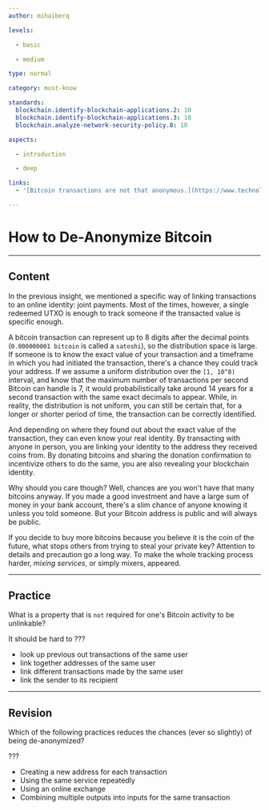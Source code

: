 ```yaml
---
author: mihaiberq

levels:

  - basic

  - medium

type: normal

category: must-know

standards:
  blockchain.identify-blockchain-applications.2: 10
  blockchain.identify-blockchain-applications.3: 10
  blockchain.analyze-network-security-policy.8: 10

aspects:

  - introduction

  - deep

links:
  - '[Bitcoin transactions are not that anonymous.](https://www.technologyreview.com/s/608716/bitcoin-transactions-arent-as-anonymous-as-everyone-hoped/)'

---
```

# How to De-Anonymize Bitcoin

---
## Content

In the previous insight, we mentioned a specific way of linking transactions to an online identity: joint payments. Most of the times, however, a single redeemed UTXO is enough to track someone if the transacted value is specific enough.
             	
A bitcoin transaction can represent up to 8 digits after the decimal points (`0.000000001 bitcoin` is called a `satoshi`), so the distribution space is large. If someone is to know the exact value of your transaction and a timeframe in which you had initiated the transaction, there's a chance they could track your address. If we assume a uniform distribution over the `[1, 10^8)` interval, and know that the maximum number of transactions per second Bitcoin can handle is 7, it would probabilistically take around 14 years for a second transaction with the same exact decimals to appear. While, in reality, the distribution is not uniform, you can still be certain that, for a longer or shorter period of time, the transaction can be correctly identified.
       	      
And depending on where they found out about the exact value of the transaction, they can even know your real identity. By transacting with anyone in person, you are linking your identity to the address they received coins from. By donating bitcoins and sharing the donation confirmation to incentivize others to do the same, you are also revealing your blockchain identity.
             	
Why should you care though? Well, chances are you won't have that many bitcoins anyway. If you made a good investment and have a large sum of money in your bank account, there's a slim chance of anyone knowing it unless you told someone. But your Bitcoin address is public and will always be public.
             	
If you decide to buy more bitcoins because you believe it is the coin of the future, what stops others from trying to steal your private key? Attention to details and precaution go a long way. To make the whole tracking process harder, *mixing services*, or simply mixers, appeared. 

---
## Practice

What is a property that is `not` required for one's Bitcoin activity to be unlinkable?
             	
It should be hard to ???
             	
* look up previous out transactions of the same user
* link together addresses of the same user
* link different transactions made by the same user
* link the sender to its recipient

---
## Revision

Which of the following practices reduces the chances (ever so slightly) of being de-anonymized?
             	
???
      	       
* Creating a new address for each transaction
* Using the same service repeatedly
* Using an online exchange
* Combining multiple outputs into inputs for the same transaction
